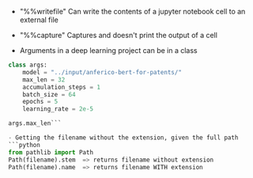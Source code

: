 - "%%writefile"
Can write the contents of a jupyter notebook cell to an external file

- "%%capture"
Captures and doesn't print the output of a cell 

- Arguments in a deep learning project can be in a class

```python
class args:
    model = "../input/anferico-bert-for-patents/"
    max_len = 32
    accumulation_steps = 1
    batch_size = 64
    epochs = 5
    learning_rate = 2e-5

args.max_len```

- Getting the filename without the extension, given the full path 
```python
from pathlib import Path
Path(filename).stem  => returns filename without extension
Path(filename).name  => returns filename WITH extension
```